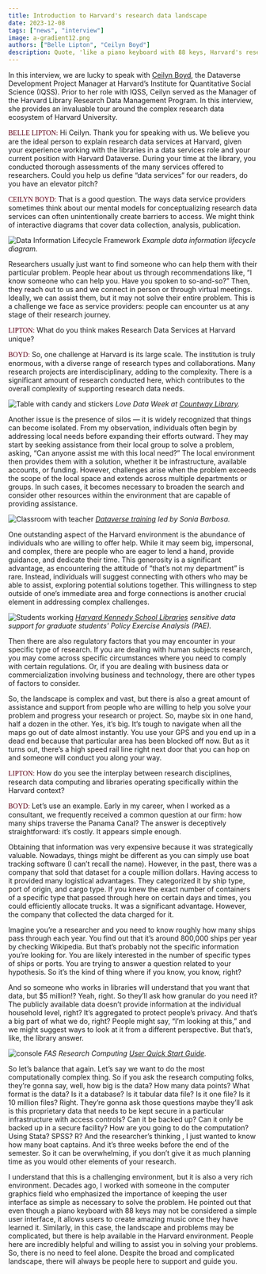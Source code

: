 ```yaml
---
title: Introduction to Harvard's research data landscape
date: 2023-12-08
tags: ["news", "interview"]
image: a-gradient12.png
authors: ["Belle Lipton", "Ceilyn Boyd"]
description: Quote, 'like a piano keyboard with 88 keys, Harvard's research data landscape may not be considered a simple user interface, but it allows users to create amazing music once they have learned it...There is help available in the Harvard environment.' In this article Harvard Map Collection GIS Librarian Belle Lipton interviews Dataverse Development Project Manager Ceilyn Boyd. 
---
```



In this interview, we are lucky to speak with [Ceilyn Boyd](https://www.iq.harvard.edu/people/ceilyn-boyd), the Dataverse Development Project Manager at Harvard’s Institute for Quantitative Social Science (IQSS). Prior to her role with IQSS, Ceilyn served as the Manager of the Harvard Library Research Data Management Program. In this interview, she provides an invaluable tour around the complex research data ecosystem of Harvard University.


<span style="font-family:lorabold;color:#5f0217;">BELLE LIPTON:</span> Hi Ceilyn. Thank you for speaking with us. We believe you are the ideal person to explain research data services at Harvard, given your experience working with the libraries in a data services role and your current position with Harvard Dataverse. During your time at the library, you conducted thorough assessments of the many services offered to researchers. Could you help us define “data services” for our readers, do you have an elevator pitch?

<span style="font-family:lorabold;color:#5f0217;">CEILYN BOYD:</span> That is a good question. The ways data service providers sometimes think about our mental models for conceptualizing research data services can often unintentionally create barriers to access. We might think of interactive diagrams that cover data collection, analysis, publication.


![Data Information Lifecycle Framework](media/dilf.png)
*Example data information lifecycle diagram.*

Researchers usually just want to find someone who can help them with their particular problem. People hear about us through recommendations like, “I know someone who can help you. Have you spoken to so-and-so?” Then, they reach out to us and we connect in person or through virtual meetings. Ideally, we can assist them, but it may not solve their entire problem. This is a challenge we face as service providers: people can encounter us at any stage of their research journey.

<span style="font-family:lorabold;color:#5f0217;">LIPTON:</span> What do you think makes Research Data Services at Harvard unique?


<span style="font-family:lorabold;color:#5f0217;">BOYD:</span> So, one challenge at Harvard is its large scale. The institution is truly enormous, with a diverse range of research types and collaborations. Many research projects are interdisciplinary, adding to the complexity. There is a significant amount of research conducted here, which contributes to the overall complexity of supporting research data needs.


![Table with candy and stickers](media/lovedataweek.jpeg)
*Love Data Week at [Countway Library](https://hlrdm.library.harvard.edu/?_gl=1*bw8cgf*_ga*MjAzMTA2OTU0Mi4xNjY3NTAwMTIx*_ga_3CXC97RWEK*MTcwMDI1NTkwOC4yOC4wLjE3MDAyNTU5MDguNjAuMC4w).*

Another issue is the presence of silos — it is widely recognized that things can become isolated. From my observation, individuals often begin by addressing local needs before expanding their efforts outward. They may start by seeking assistance from their local group to solve a problem, asking, “Can anyone assist me with this local need?” The local environment then provides them with a solution, whether it be infrastructure, available accounts, or funding. However, challenges arise when the problem exceeds the scope of the local space and extends across multiple departments or groups. In such cases, it becomes necessary to broaden the search and consider other resources within the environment that are capable of providing assistance.

![Classroom with teacher](media/dataverse-training.jpeg)
*[Dataverse training](https://projects.iq.harvard.edu/dataverse-community-meeting/media-gallery/detail/469731/2954871) led by Sonia Barbosa.*

One outstanding aspect of the Harvard environment is the abundance of individuals who are willing to offer help. While it may seem big, impersonal, and complex, there are people who are eager to lend a hand, provide guidance, and dedicate their time. This generosity is a significant advantage, as encountering the attitude of “that’s not my department” is rare. Instead, individuals will suggest connecting with others who may be able to assist, exploring potential solutions together. This willingness to step outside of one’s immediate area and forge connections is another crucial element in addressing complex challenges.

![Students working](media/pae.png)
*[Harvard Kennedy School Libraries](https://mapping.share.library.harvard.edu/posts/potterbusch/) sensitive data support for graduate students' Policy Exercise Analysis (PAE).*

Then there are also regulatory factors that you may encounter in your specific type of research. If you are dealing with human subjects research, you may come across specific circumstances where you need to comply with certain regulations. Or, if you are dealing with business data or commercialization involving business and technology, there are other types of factors to consider.

So, the landscape is complex and vast, but there is also a great amount of assistance and support from people who are willing to help you solve your problem and progress your research or project. So, maybe six in one hand, half a dozen in the other. Yes, it’s big. It’s tough to navigate when all the maps go out of date almost instantly. You use your GPS and you end up in a dead end because that particular area has been blocked off now. But as it turns out, there’s a high speed rail line right next door that you can hop on and someone will conduct you along your way.



<span style="font-family:lorabold;color:#5f0217;">LIPTON:</span> How do you see the interplay between research disciplines, research data computing and libraries operating specifically within the Harvard context?

<span style="font-family:lorabold;color:#5f0217;">BOYD:</span> Let’s use an example. Early in my career, when I worked as a consultant, we frequently received a common question at our firm: how many ships traverse the Panama Canal? The answer is deceptively straightforward: it’s costly. It appears simple enough.

Obtaining that information was very expensive because it was strategically valuable. Nowadays, things might be different as you can simply use boat tracking software (I can’t recall the name). However, in the past, there was a company that sold that dataset for a couple million dollars. Having access to it provided many logistical advantages. They categorized it by ship type, port of origin, and cargo type. If you knew the exact number of containers of a specific type that passed through here on certain days and times, you could efficiently allocate trucks. It was a significant advantage. However, the company that collected the data charged for it.

Imagine you’re a researcher and you need to know roughly how many ships pass through each year. You find out that it’s around 800,000 ships per year by checking Wikipedia. But that’s probably not the specific information you’re looking for. You are likely interested in the number of specific types of ships or ports. You are trying to answer a question related to your hypothesis. So it’s the kind of thing where if you know, you know, right?

And so someone who works in libraries will understand that you want that data, but $5 million!? Yeah, right. So they’ll ask how granular do you need it? The publicly available data doesn’t provide information at the individual household level, right? It’s aggregated to protect people’s privacy. And that’s a big part of what we do, right? People might say, “I’m looking at this,” and we might suggest ways to look at it from a different perspective. But that’s, like, the library answer.


![console](media/fas-rc.png)
*FAS Research Computing [User Quick Start Guide](https://docs.rc.fas.harvard.edu/kb/quickstart-guide/).*

So let’s balance that again. Let’s say we want to do the most computationally complex thing. So if you ask the research computing folks, they’re gonna say, well, how big is the data? How many data points? What format is the data? Is it a database? Is it tabular data file? Is it one file? Is it 10 million files? Right. They’re gonna ask those questions maybe they’ll ask is this proprietary data that needs to be kept secure in a particular infrastructure with access controls? Can it be backed up? Can it only be backed up in a secure facility? How are you going to do the computation? Using Stata? SPSS? R? And the researcher’s thinking , I just wanted to know how many boat captains. And it’s three weeks before the end of the semester. So it can be overwhelming, if you don’t give it as much planning time as you would other elements of your research.

I understand that this is a challenging environment, but it is also a very rich environment. Decades ago, I worked with someone in the computer graphics field who emphasized the importance of keeping the user interface as simple as necessary to solve the problem. He pointed out that even though a piano keyboard with 88 keys may not be considered a simple user interface, it allows users to create amazing music once they have learned it. Similarly, in this case, the landscape and problems may be complicated, but there is help available in the Harvard environment. People here are incredibly helpful and willing to assist you in solving your problems. So, there is no need to feel alone. Despite the broad and complicated landscape, there will always be people here to support and guide you.



